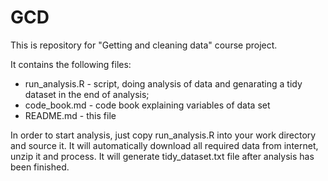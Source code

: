 # GCD
This is repository for "Getting and cleaning data" course project.

It contains the following files:

 + run_analysis.R - script, doing analysis of data and genarating a tidy dataset in the end of analysis;
 + code_book.md - code book explaining variables of data set
 + README.md - this file
 
In order to start analysis, just copy run_analysis.R into your work directory and source it.
It will automatically download all required data from internet, unzip it and process.
It will generate tidy_dataset.txt file after analysis has been finished.


